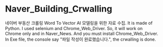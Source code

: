 # Naver_Building_Crwalling
네이버 부동산 크롤링
Word To Vector AI 모델링을 위한 자료 수집. It is made of Python. I used selenium and Chrome_Web_Driver. So, it will work on Chrome only and in Naver_News. And you must install Chrome_Web_Driver. In Exe file, the console say "파일 작성이 완료했습니다.", the crwalling is done.
